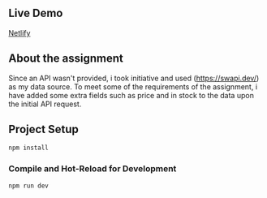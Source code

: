 ## Live Demo

[Netlify](https://comforting-squirrel-e53dd7.netlify.app/)

## About the assignment

Since an API wasn't provided, i took initiative and used (https://swapi.dev/) as my data source. To meet some of the requirements of the assignment, i have added some extra fields such as price and in stock to the data upon the initial API request.

## Project Setup

```sh
npm install
```

### Compile and Hot-Reload for Development

```sh
npm run dev
```
